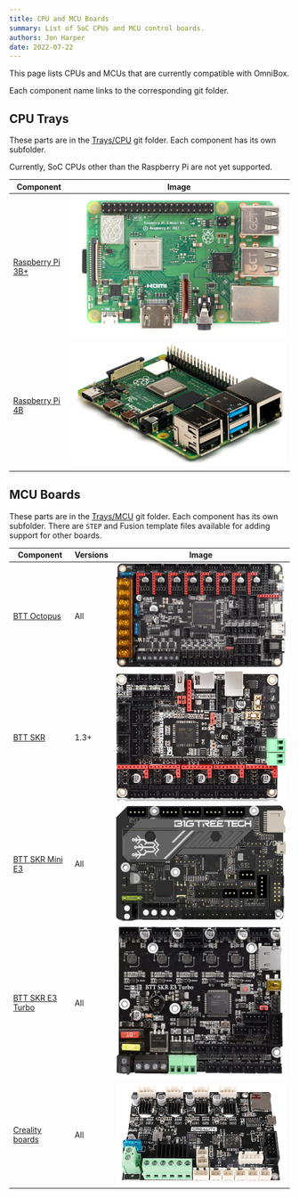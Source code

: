 ```yaml
---
title: CPU and MCU Boards
summary: List of SoC CPUs and MCU control boards.
authors: Jon Harper
date: 2022-07-22
---
```


This page lists CPUs and MCUs that are currently compatible with OmniBox.

Each component name links to the corresponding git folder.

## CPU Trays

These parts are in the [Trays/CPU][15] git folder. Each component has its own subfolder.

Currently, SoC CPUs other than the Raspberry Pi are not yet supported.

| Component             | Image |
|-----------------------|-------|
| [Raspberry Pi 3B+][1] | ![img](img/parts/rpi_3b_plus.jpg) |
| [Raspberry Pi 4B][2]  | ![img](img/parts/rpi_4b.jpg) |

## MCU Boards

These parts are in the [Trays/MCU][16] git folder. Each component has its own subfolder. There are `STEP` and Fusion template files available for adding support for other boards.

| Component             | Versions | Image |
|-----------------------|----------|-------|
| [BTT Octopus][3]      | All      | ![img](img/parts/btt_octopus_1.jpg) |
| [BTT SKR][4]          | 1.3+     | ![img](img/parts/btt_skr_2.jpg) |
| [BTT SKR Mini E3][5]  | All      | ![img](img/parts/btt_skr_mini_e3_v3.jpg) |
| [BTT SKR E3 Turbo][5] | All      | ![img](img/parts/btt_skr_e3_turbo.jpg) |
| [Creality boards][5]  | All      | ![img](img/parts/creality_board.jpg) |

[1]: https://github.com/jon-harper/OmniBox/tree/main/Trays/CPURaspberry%20Pi%203B%20Plus
[2]: https://github.com/jon-harper/OmniBox/tree/main/Trays/CPU/Raspberry%20Pi%204B
[3]: https://github.com/jon-harper/OmniBox/tree/main/Trays/MCU/BTT%20Octopus
[4]: https://github.com/jon-harper/OmniBox/tree/main/Trays/MCU/BTT%20SKR
[5]: https://github.com/jon-harper/OmniBox/tree/main/Trays/MCU/BTT%20SKR%20E3
[15]: https://github.com/jon-harper/OmniBox/tree/main/Trays/CPU
[16]: https://github.com/jon-harper/OmniBox/tree/main/Trays/MC